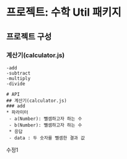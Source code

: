 # 프로젝트: 수학 Util 패키지
## 프로젝트 구성
### 계산기(calculator.js)
	-add
	-subtract
	-multiply
	-divide

	# API
	## 계산기(calculator.js)
	### add
	* 파라미터
	 - a(Number): 뺄셈하고자 하는 수
	 - b(Number): 뺄셈하고자 하는 수
	 * 응답
	 - data : 두 숫자를 뺄셈한 결과 값

수정1

